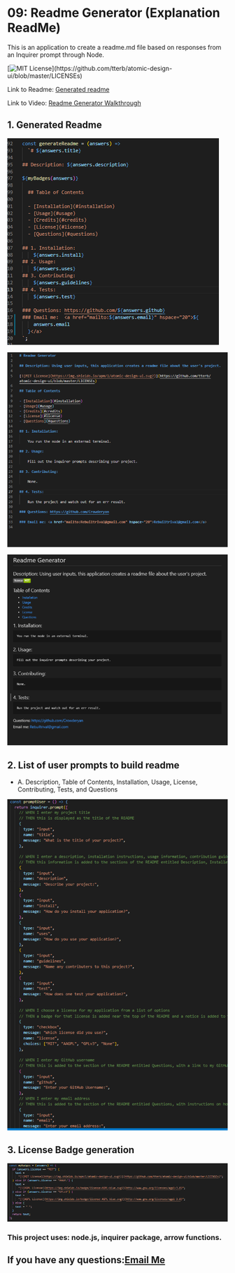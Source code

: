 # 09: Readme Generator (Explanation ReadMe)

This is an application to create a readme.md file based on responses from an Inquirer prompt through Node.

[![MIT License](https://img.shields.io/apm/l/atomic-design-ui.svg?)](https://github.com/tterb/atomic-design-ui/blob/master/LICENSEs)

Link to Readme: [Generated readme](myreadme.md)

Link to Video: [Readme Generator Walkthrough](https://drive.google.com/file/d/1_SEn_zYHeVgcbJqLoG9IfrV5AKl6Y7Ro/view?usp=sharing)

## 1. Generated Readme

![Myreadme template](/assets/images/readme-template.png)

![Myreadme.md created](./assets/images/readme-generated.png)

![myreadme.md rendered](./assets/images/readme-rendered.png)

## 2. List of user prompts to build readme

- A. Description, Table of Contents, Installation, Usage, License, Contributing, Tests, and Questions

![List of questions](./assets/images/prompt-list.png)

## 3. License Badge generation

![Badge if/else loop](./assets/images/badge-loop.png)

### This project uses: node.js, inquirer package, arrow functions.

## If you have any questions:<a href="mailto:rebuiltrival@gmail.com" hspace="20">Email Me</a>
